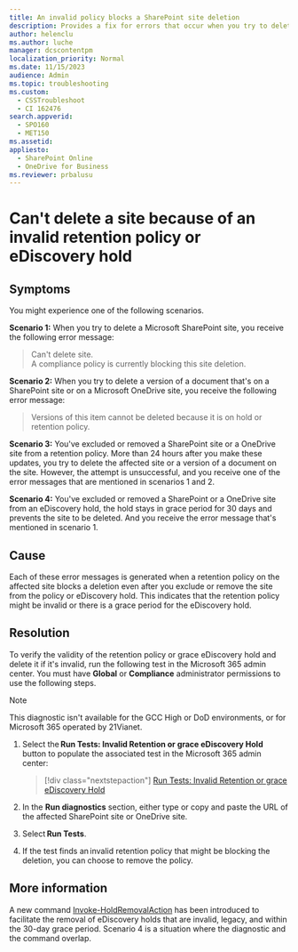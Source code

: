 ```yaml
---
title: An invalid policy blocks a SharePoint site deletion
description: Provides a fix for errors that occur when you try to delete a SharePoint or OneDrive site, or delete documents on them. 
author: helenclu
ms.author: luche
manager: dcscontentpm
localization_priority: Normal
ms.date: 11/15/2023
audience: Admin
ms.topic: troubleshooting
ms.custom: 
  - CSSTroubleshoot
  - CI 162476
search.appverid: 
  - SPO160
  - MET150
ms.assetid: 
appliesto: 
  - SharePoint Online
  - OneDrive for Business
ms.reviewer: prbalusu
---
```


# Can't delete a site because of an invalid retention policy or eDiscovery hold

## Symptoms

You might experience one of the following scenarios.

**Scenario 1:** When you try to delete a Microsoft SharePoint site, you receive the following error message:

> Can't delete site.  
> A compliance policy is currently blocking this site deletion.

**Scenario 2:** When you try to delete a version of a document that's on a SharePoint site or on a Microsoft OneDrive site, you receive the following error message:

> Versions of this item cannot be deleted because it is on hold or retention policy.

**Scenario 3:** You've excluded or removed a SharePoint site or a OneDrive site from a retention policy. More than 24 hours after you make these updates, you try to delete the affected site or a version of a document on the site. However, the attempt is unsuccessful, and you receive one of the error messages that are mentioned in scenarios 1 and 2.

**Scenario 4:** You've excluded or removed a SharePoint or a OneDrive site from an eDiscovery hold, the hold stays in grace period for 30 days and prevents the site to be deleted. And you receive the error message that's mentioned in scenario 1. 

## Cause

Each of these error messages is generated when a retention policy on the affected site blocks a deletion even after you exclude or remove the site from the policy or eDiscovery hold. This indicates that the retention policy might be invalid or there is a grace period for the eDiscovery hold.

## Resolution

To verify the validity of the retention policy or grace eDiscovery hold and delete it if it's invalid, run the following test in the Microsoft 365 admin center. You must have **Global** or **Compliance** administrator permissions to use the following steps.

> [!NOTE]
> This diagnostic isn't available for the GCC High or DoD environments, or for Microsoft 365 operated by 21Vianet.

1. Select the **Run Tests: Invalid Retention or grace eDiscovery Hold** button to populate the associated test in the Microsoft 365 admin center:

   > [!div class="nextstepaction"]
   > [Run Tests: Invalid Retention or grace eDiscovery Hold](https://aka.ms/PillarInvalidRetention)

2. In the **Run diagnostics** section, either type or copy and paste the URL of the affected SharePoint site or OneDrive site.

3. Select **Run Tests**.

4. If the test finds an invalid retention policy that might be blocking the deletion, you can choose to remove the policy.

## More information

A new command [Invoke-HoldRemovalAction](/powershell/module/exchange/invoke-holdremovalaction) has been introduced to facilitate the removal of eDiscovery holds that are invalid, legacy, and within the 30-day grace period. Scenario 4 is a situation where the diagnostic and the command overlap.

